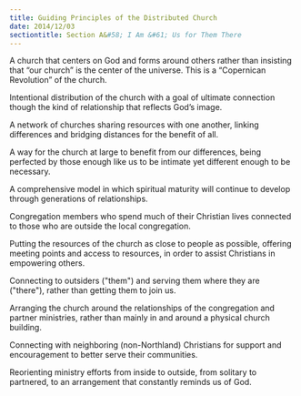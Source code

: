 ```yaml
---
title: Guiding Principles of the Distributed Church
date: 2014/12/03
sectiontitle: Section A&#58; I Am &#61; Us for Them There
---
```


A church that centers on God and forms around others rather than insisting that “our church” is
the center of the universe. This is a “Copernican Revolution” of the church.

Intentional distribution of the church with a goal of ultimate connection though the kind of
relationship that reflects God’s image.

A network of churches sharing resources with one another, linking differences and bridging
distances for the benefit of all.

A way for the church at large to benefit from our differences, being perfected by those enough
like us to be intimate yet different enough to be necessary.

A comprehensive model in which spiritual maturity will continue to develop through generations
of relationships.

Congregation members who spend much of their Christian lives connected to those who are
outside the local congregation.

Putting the resources of the church as close to people as possible, offering meeting points and
access to resources, in order to assist Christians in empowering others.

Connecting to outsiders ("them") and serving them where they are ("there"), rather than getting
them to join us.

Arranging the church around the relationships of the congregation and partner ministries, rather
than mainly in and around a physical church building.

Connecting with neighboring (non-Northland) Christians for support and encouragement to
better serve their communities.

Reorienting ministry efforts from inside to outside, from solitary to partnered, to an arrangement
that constantly reminds us of God.
